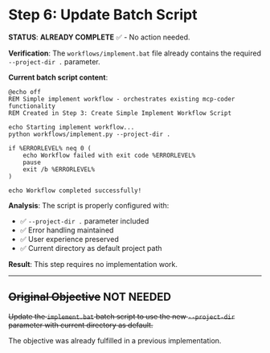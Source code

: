 # Step 6: Update Batch Script

**STATUS**: **ALREADY COMPLETE** ✅ - No action needed.

**Verification**: The `workflows/implement.bat` file already contains the required `--project-dir .` parameter.

**Current batch script content**:
```batch
@echo off
REM Simple implement workflow - orchestrates existing mcp-coder functionality
REM Created in Step 3: Create Simple Implement Workflow Script

echo Starting implement workflow...
python workflows/implement.py --project-dir .

if %ERRORLEVEL% neq 0 (
    echo Workflow failed with exit code %ERRORLEVEL%
    pause
    exit /b %ERRORLEVEL%
)

echo Workflow completed successfully!
```

**Analysis**: The script is properly configured with:
- ✅ `--project-dir .` parameter included
- ✅ Error handling maintained  
- ✅ User experience preserved
- ✅ Current directory as default project path

**Result**: This step requires no implementation work.

---

## ~~Original Objective~~ **NOT NEEDED**
~~Update the `implement.bat` batch script to use the new `--project-dir` parameter with current directory as default.~~

The objective was already fulfilled in a previous implementation.
